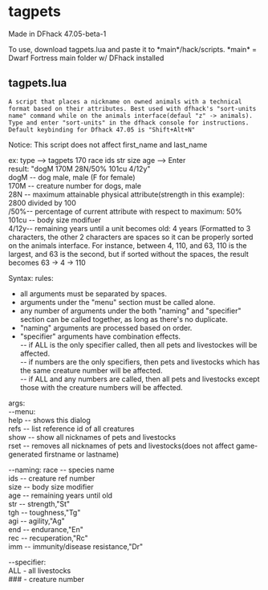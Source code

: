 # tagpets
Made in DFhack 47.05-beta-1 

To use, download tagpets.lua and paste it to \*main\*/hack/scripts.
\*main\* = Dwarf Fortress main folder w/ DFhack installed

tagpets.lua
---------
	A script that places a nickname on owned animals with a technical format based on their attributes. Best used with dfhack's "sort-units name" command while on the animals interface(defaul "z" -> animals). Type and enter "sort-units" in the dfhack console for instructions. Default keybinding for Dfhack 47.05 is "Shift+Alt+N"
Notice: This script does not affect first_name and last_name

ex: type --> tagpets 170 race ids str size age --> Enter  
 result: "dogM 170M 28N/50% 101cu   4/12y"  
	dogM -- dog male, male (F for female)  
	170M -- creature number for dogs, male  
	28N -- maximum attainable physical attribute(strength in this example): 2800 divided by 100  
	/50%-- percentage of current attribute with respect to maximum: 50%  
	101cu -- body size modifuer  
	  4/12y-- remaining years until a unit becomes old: 4 years (Formatted to 3 characters, the other 2 characters are spaces so it can be properly sorted on the animals interface. For instance, between 4, 110, and 63, 110 is the largest, and 63 is the second, but if sorted without the spaces, the result becomes 63 -> 4 -> 110

Syntax:
rules: 
* all arguments must be separated by spaces.  
* arguments under the "menu" section must be called alone.  
* any number of arguments under the both "naming" and "specifier" section can be called together, as long as there's no duplicate.  
* "naming" arguments are processed based on order.  
* "specifier" arguments have combination effects.  
-- if ALL is the only specifier called, then all pets and livestockes will be affected.  
-- if numbers are the only specifiers, then pets and livestocks which has the same creature number will be affected.  
-- if ALL and any numbers are called, then all pets and livestocks except those with the creature numbers will be affected.  

args:  
--menu:  
	help -- shows this dialog  
	refs -- list reference id of all creatures  
	show -- show all nicknames of pets and livestocks  
	rset -- removes all nicknames of pets and livestocks(does not affect game-generated firstname or lastname)  

--naming:
	race -- species name  
	ids -- creature ref number  
	size -- body size modifier  
	age -- remaining years until old  
	str -- strength,"St"  
	tgh -- toughness,"Tg"  
	agi -- agility,"Ag"  
	end -- endurance,"En"  
	rec -- recuperation,"Rc"  
	imm -- immunity/disease resistance,"Dr"  

--specifier:  
	ALL - all livestocks  
	### - creature number  
